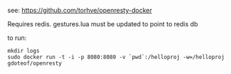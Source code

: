 see: https://github.com/torhve/openresty-docker

Requires redis. gestures.lua must be updated to point to redis db 


to run:

```
mkdir logs
sudo docker run -t -i -p 8080:8080 -v `pwd`:/helloproj -w=/helloproj gdoteof/openresty
```
